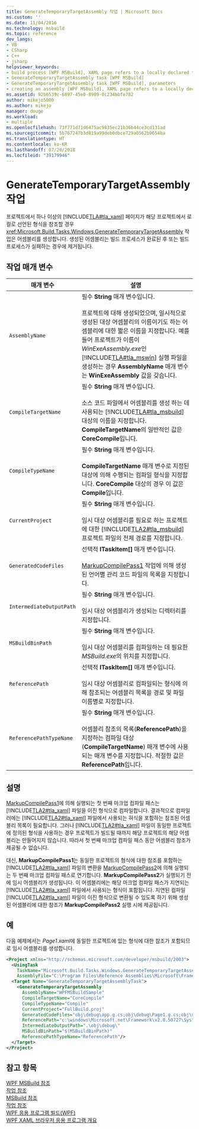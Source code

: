 ```yaml
---
title: GenerateTemporaryTargetAssembly 작업 | Microsoft Docs
ms.custom: ''
ms.date: 11/04/2016
ms.technology: msbuild
ms.topic: reference
dev_langs:
- VB
- CSharp
- C++
- jsharp
helpviewer_keywords:
- build process [WPF MSBuild], XAML page refers to a locally declared type
- GenerateTemporaryTargetAssembly task [WPF MSBuild]
- GenerateTemporaryTargetAssembly task [WPF MSBuild], parameters
- creating an assembly [WPF MSBuild], XAML page refers to a locally declared type
ms.assetid: 92b6539c-6897-45e0-8989-0c234bbfe782
author: mikejo5000
ms.author: mikejo
manager: douge
ms.workload:
- multiple
ms.openlocfilehash: 73f771d71d6475ac9835ec21b36b44ce3cd131ad
ms.sourcegitcommit: 5b767247b3d819a99deb0dbce729a0562b9654ba
ms.translationtype: HT
ms.contentlocale: ko-KR
ms.lasthandoff: 07/20/2018
ms.locfileid: "39179946"
---
```

# <a name="generatetemporarytargetassembly-task"></a>GenerateTemporaryTargetAssembly 작업
프로젝트에서 하나 이상의 [!INCLUDE[TLA#tla_xaml](../msbuild/includes/tlasharptla_xaml_md.md)] 페이지가 해당 프로젝트에서 로컬로 선언된 형식을 참조할 경우 <xref:Microsoft.Build.Tasks.Windows.GenerateTemporaryTargetAssembly> 작업은 어셈블리를 생성합니다. 생성된 어셈블리는 빌드 프로세스가 완료된 후 또는 빌드 프로세스가 실패하는 경우에 제거됩니다.  
  
## <a name="task-parameters"></a>작업 매개 변수  
  
|매개 변수|설명|  
|---------------|-----------------|  
|`AssemblyName`|필수 **String** 매개 변수입니다.<br /><br /> 프로젝트에 대해 생성되었으며, 일시적으로 생성된 대상 어셈블리의 이름이기도 하는 어셈블리에 대한 짧은 이름을 지정합니다. 예를 들어 프로젝트가 이름이 *WinExeAssembly.exe*인 [!INCLUDE[TLA#tla_mswin](../code-quality/includes/tlasharptla_mswin_md.md)] 실행 파일을 생성하는 경우 **AssemblyName** 매개 변수는 **WinExeAssembly** 값을 갖습니다.|  
|`CompileTargetName`|필수 **String** 매개 변수입니다.<br /><br /> 소스 코드 파일에서 어셈블리를 생성 하는 데 사용되는 [!INCLUDE[TLA#tla_msbuild](../msbuild/includes/tlasharptla_msbuild_md.md)] 대상의 이름을 지정합니다. **CompileTargetName**의 일반적인 값은 **CoreCompile**입니다.|  
|`CompileTypeName`|필수 **String** 매개 변수입니다.<br /><br /> **CompileTargetName** 매개 변수로 지정된 대상에 의해 수행되는 컴파일 형식을 지정합니다. **CoreCompile** 대상의 경우 이 값은 **Compile**입니다.|  
|`CurrentProject`|필수 **String** 매개 변수입니다.<br /><br /> 임시 대상 어셈블리를 필요로 하는 프로젝트에 대한 [!INCLUDE[TLA2#tla_msbuild](../msbuild/includes/tla2sharptla_msbuild_md.md)] 프로젝트 파일의 전체 경로를 지정합니다.|  
|`GeneratedCodeFiles`|선택적 **ITaskItem[]** 매개 변수입니다.<br /><br /> [MarkupCompilePass1](../msbuild/markupcompilepass1-task.md) 작업에 의해 생성된 언어별 관리 코드 파일의 목록을 지정합니다.|  
|`IntermediateOutputPath`|필수 **String** 매개 변수입니다.<br /><br /> 임시 대상 어셈블리가 생성되는 디렉터리를 지정합니다.|  
|`MSBuildBinPath`|필수 **String** 매개 변수입니다.<br /><br /> 임시 대상 어셈블리를 컴파일하는 데 필요한 *MSBuild.exe*의 위치를 지정합니다.|  
|`ReferencePath`|선택적 **ITaskItem[]** 매개 변수입니다.<br /><br /> 임시 대상 어셈블리로 컴파일되는 형식에 의해 참조되는 어셈블리 목록을 경로 및 파일 이름별로 지정합니다.|  
|`ReferencePathTypeName`|필수 **String** 매개 변수입니다.<br /><br /> 어셈블리 참조의 목록(**ReferencePath**)을 지정하는 컴파일 대상(**CompileTargetName**) 매개 변수에 사용되는 매개 변수를 지정합니다. 적절한 값은 **ReferencePath**입니다.|  
  
## <a name="remarks"></a>설명  
 [MarkupCompilePass1](../msbuild/markupcompilepass1-task.md)에 의해 실행되는 첫 번째 마크업 컴파일 패스는 [!INCLUDE[TLA2#tla_xaml](../msbuild/includes/tla2sharptla_xaml_md.md)] 파일을 이진 형식으로 컴파일합니다. 결과적으로 컴파일러에는 [!INCLUDE[TLA2#tla_xaml](../msbuild/includes/tla2sharptla_xaml_md.md)] 파일에서 사용되는 혀식을 포함하는 참조된 어셈블리 목록이 필요합니다. 그러나 [!INCLUDE[TLA2#tla_xaml](../msbuild/includes/tla2sharptla_xaml_md.md)] 파일이 동일한 프로젝트에 정의된 형식을 사용하는 경우 프로젝트가 빌드될 때까지 해당 프로젝트의 해당 어셈블리는 만들어지지 않습니다. 따라서 첫 번째 마크업 컴파일 패스 동안 어셈블리 참조가 제공될 수 없습니다.  
  
 대신, **MarkupCompilePass1**는 동일한 프로젝트의 형식에 대한 참조를 포함하는 [!INCLUDE[TLA2#tla_xaml](../msbuild/includes/tla2sharptla_xaml_md.md)] 파일의 변환을 [MarkupCompilePass2](../msbuild/markupcompilepass2-task.md)에 의해 실행되는 두 번째 마크업 컴파일 패스로 연기합니다. **MarkupCompilePass2**가 실행되기 전에 임시 어셈블리가 생성됩니다. 이 어셈블리에는 해당 마크업 컴파일 패스가 지연되는 [!INCLUDE[TLA2#tla_xaml](../msbuild/includes/tla2sharptla_xaml_md.md)] 파일에서 사용되는 형식이 포함됩니다. 지연된 컴파일 [!INCLUDE[TLA2#tla_xaml](../msbuild/includes/tla2sharptla_xaml_md.md)] 파일이 이진 형식으로 변환될 수 있도록 하기 위해 생성된 어셈블리에 대한 참조가 **MarkupCompilePass2** 실행 시에 제공됩니다.  
  
## <a name="example"></a>예  
 다음 예제에서는 *Page1.xaml*에 동일한 프로젝트에 있는 형식에 대한 참조가 포함되므로 임시 어셈블리를 생성합니다.  
  
```xml  
<Project xmlns="http://schemas.microsoft.com/developer/msbuild/2003">  
  <UsingTask  
    TaskName="Microsoft.Build.Tasks.Windows.GenerateTemporaryTargetAssembly"   
    AssemblyFile="C:\Program Files\Reference Assemblies\Microsoft\Framework\v3.0\PresentationBuildTasks.dll" />  
  <Target Name="GenerateTemporaryTargetAssemblyTask">  
    <GenerateTemporaryTargetAssembly  
      AssemblyName="WPFMSBuildSample"  
      CompileTargetName="CoreCompile"  
      CompileTypeName="Compile"  
      CurrentProject="FullBuild.proj"  
      GeneratedCodeFiles="obj\debug\app.g.cs;obj\debug\Page1.g.cs;obj\debug\Page2.g.cs"  
      ReferencePath="c:\windows\Microsoft.net\Framework\v2.0.50727\System.dll;C:\Program Files\Reference Assemblies\Microsoft\WinFx\v3.0\PresentationCore.dll;C:\Program Files\Reference Assemblies\Microsoft\WinFx\v3.0\PresentationFramework.dll;C:\Program Files\Reference Assemblies\Microsoft\WinFx\v3.0\WindowsBase.dll"  
      IntermediateOutputPath=".\obj\debug\"  
      MSBuildBinPath="$(MSBuildBinPath)"  
      ReferencePathTypeName="ReferencePath"/>  
  </Target>  
</Project>  
```  
  
## <a name="see-also"></a>참고 항목  
 [WPF MSBuild 참조](../msbuild/wpf-msbuild-reference.md)   
 [작업 참조](../msbuild/wpf-msbuild-task-reference.md)   
 [MSBuild 참조](../msbuild/msbuild-reference.md)   
 [작업 참조](../msbuild/msbuild-task-reference.md)   
 [WPF 응용 프로그램 빌드(WPF)](/dotnet/framework/wpf/app-development/building-a-wpf-application-wpf)   
 [WPF XAML 브라우저 응용 프로그램 개요](/dotnet/framework/wpf/app-development/wpf-xaml-browser-applications-overview)